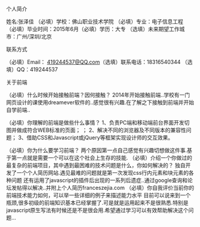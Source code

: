 个人简介

姓名:张泽佳 （必填）学校：佛山职业技术学院 （必填）专业：电子信息工程 （必填）毕业时间：2015年6月（必填）学历：大专 （选填）未来期望工作城市：广州/深圳/北京

联系方式

（必填）Email： 419244537@QQ.com（选填）联系电话：18316540344 （选填）QQ：419244537 

关于前端

（必填）什么时候开始接触前端？因何接触？
2014年开始接触前端..学校有一门网页设计的课使用dreamever软件的..感觉很有兴趣.在了解之下接触到前端并开始自学前端..

（必填）你理解的前端是做些什么事情？
 1、负责PC端和移动端前台界面开发切图并做成符合WEB标准的页面； ； 
2、解决不同的浏览器及不同版本的兼容性问题； 
3、借助CSS和Javascript或jQuery等框架实现设计师的交互效果。 

（必填）你为什么要学习前端？
两个原因第一点自己感觉有兴趣切想做这件事.基于第一点就是需要一个可以在这个社会上生存的技能.
（必填）介绍一个你做过的最复杂的前端项目，其中遇到最困难的技术问题是什么，你如何解决的？
独自开发了一个个人简历网站.遇见最难的问题就是第一次发现css行内元素和块元素的各种问题
还有运用了javascript的插件后出现的一系列后遗症..通过google查询和论坛发帖得以解决..并附上个人简历franceszejia.com
（必填）你自我评价当前你的前端技术能力如何，可以举一些详细的例子来描述能力水平
 目前可以说来到一个瓶颈,很多初级的前端知识基本已经掌握了.可是就是运用起来不是很熟悉.特别是javascript原生写法有时候还是不是很会用.希望通过学习可以有效帮助解决这个问题...
